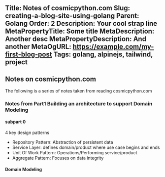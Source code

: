 Title: Notes of cosmicpython.com
Slug: creating-a-blog-site-using-golang
Parent: Golang
Order: 2
Description: Your cool strap line
MetaPropertyTitle: Some title
MetaDescription: Another desc
MetaPropertyDescription: And another
MetaOgURL: https://example.com/my-first-blog-post
Tags: golang, alpinejs, tailwind, project
---

## Notes on cosmicpython.com

The following is a series of notes taken from reading cosmicpython.com

### Notes from Part1 Building an architecture to support Domain Modeling

#### subpart 0
4 key design patterns
- Repository Pattern: Abstraction of persistent data
- Service Layer: defines domain/product where use case begins and ends
- Unit Of Work Pattern: Operations/Performing service/product
- Aggregate Pattern: Focuses on data integrity

#### Domain Modeling




